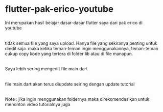 # flutter-pak-erico-youtube
Ini merupakan hasil belajar dasar-dasar flutter saya dari pak erico di youtube
######
tidak semua file yang saya upload. Hanya file yang sekiranya penting untuk diedit saja. maka ketika teman-teman ingin menggunakannya, teman-teman cukup copy kode yang tertera di folder lib atau di file 
manapun.
######
Saya lebih sering mengedit file main.dart
######
file main.dart akan terus diupdate seiring dengan update tutorial
######
Note : jika ingin menggunakan foldernya maka direkomendasikan untuk menonton video tutorialnya juga
